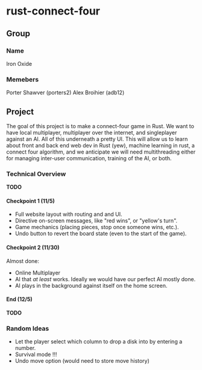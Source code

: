# rust-connect-four
## Group
### Name
Iron Oxide
### Memebers
Porter Shawver (porters2)
Alex Broihier (adb12)
## Project
The goal of this project is to make a connect-four game in Rust. We want to have local multiplayer, multiplayer over the internet, and singleplayer against an AI. All of this underneath a pretty UI. This will allow us to learn about front and back end web dev in Rust (yew), machine learning in rust, a connect four algorithm, and we anticipate we will need multithreading either for managing inter-user communication, training of the AI, or both.
### Technical Overview
**TODO**
#### Checkpoint 1 (11/5)
 - Full website layout with routing and and UI.
 - Directive on-screen messages, like "red wins", or "yellow's turn".
 - Game mechanics (placing pieces, stop once someone wins, etc.).
 - Undo button to revert the board state (even to the start of the game).
#### Checkpoint 2 (11/30)
Almost done:
 - Online Multiplayer
 - AI that *at least* works. Ideally we would have our perfect AI mostly done.
 - AI plays in the background against itself on the home screen.
#### End (12/5)
**TODO**

### Random Ideas
 - Let the player select which column to drop a disk into by entering a number.
 - Survival mode !!!
 - Undo move option (would need to store move history)
